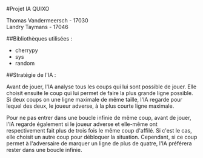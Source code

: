#Projet IA QUIXO

Thomas Vandermeersch - 17030  
Landry Taymans - 17046

##Bibliothèques utilisées :

* cherrypy
* sys
* random

##Stratégie de l'IA :

Avant de jouer, l'IA analyse tous les coups qui lui sont possible de 
jouer. Elle choisit ensuite le coup qui lui permet de faire la plus 
grande ligne possible. Si deux coups on une ligne maximale de même 
taille, l'IA regarde pour lequel des deux, le joueur adverse, à la 
plus courte ligne maximale.

Pour ne pas entrer dans une boucle infinie de même coup, avant de jouer, 
l'IA regarde également si le joueur adverse et elle-même ont 
respectivement fait plus de trois fois le même coup d'affilé. Si c'est 
le cas, elle choisit un autre coup pour débloquer la situation. 
Cependant, si ce coup permet à l'adversaire de marquer un ligne de plus 
de quatre, l'IA préférera rester dans une boucle infinie.

